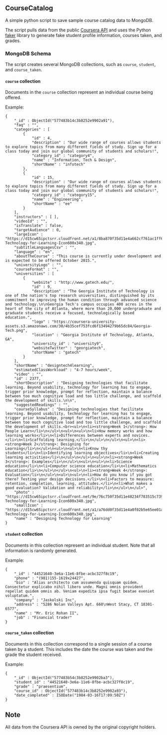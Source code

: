 ## CourseCatalog

A simple python script to save sample course catalog data to MongoDB.

The script pulls data from the public [Coursera API](https://building.coursera.org/app-platform/catalog/) and uses the Python [faker](https://github.com/joke2k/faker) library to generate fake student profile information, courses taken, and grades.


### MongoDB Schema

The script creates several MongoDB collections, such as `course`, `student`, and `course_taken`. 

#### `course` collection

Documents in the `course` collection represent an individual course being offered.

Example:

~~~
{
	"_id" : ObjectId("577483b14c3b8252e9902a91"),
	"faq" : "",
	"categories" : [
		{
			"id" : 4,
			"description" : "Our wide range of courses allows students to explore topics from many different fields of study. Sign up for a class today and join our global community of students and scholars!",
			"category_id" : "category4",
			"name" : "Information, Tech & Design",
			"shortName" : "infotech"
		},
		{
			"id" : 15,
			"description" : "Our wide range of courses allows students to explore topics from many different fields of study. Sign up for a class today and join our global community of students and scholars!",
			"category_id" : "category15",
			"name" : "Engineering",
			"shortName" : "ee"
		}
	],
	"instructors" : [ ],
	"videoId" : "",
	"isTranslate" : false,
	"targetAudience" : 0,
	"largeIcon" : "https://d15cw65ipctsrr.cloudfront.net/a1/8ba870f35d11e4a662cf761ac1ff65/Designing-Technology-for-Learning-Icon600x340.jpg",
	"subtitleLanguagesCsv" : "",
	"language" : "en",
	"aboutTheCourse" : "This course is currently under development and is expected to be offered October 2015.",
	"universityLogo" : "",
	"courseFormat" : "",
	"universities" : [
		{
			"website" : "http://www.gatech.edu/",
			"id" : 9,
			"description" : "The Georgia Institute of Technology is one of the nation's top research universities, distinguished by its commitment to improving the human condition through advanced science and technology.\n\nGeorgia Tech's campus occupies 400 acres in the heart of the city of Atlanta, where more than 20,000 undergraduate and graduate students receive a focused, technologically based education.",
			"logo" : "https://coursera-university-assets.s3.amazonaws.com/30/4b35cef753fcd6f13494279b65dc84/Georgia-Tech.png",
			"location" : "Georgia Institute of Technology, Atlanta, GA",
			"university_id" : "university9",
			"websiteTwitter" : "georgiatech",
			"shortName" : "gatech"
		}
	],
	"shortName" : "designtech4learning",
	"estimatedClassWorkload" : "4-7 hours/week",
	"video" : "",
	"id" : 2377,
	"shortDescription" : "Designing technologies that facilitate learning. Beyond usability, technology for learning has to engage, trigger prior knowledge, prompt for reflection, maintain a balance between too much cognitive load and too little challenge, and scaffold the development of skills.\n\n",
	"suggestedReadings" : "",
	"courseSyllabus" : "Designing technologies that facilitate learning. Beyond usability, technology for learning has to engage, trigger prior knowledge, prompt for reflection, maintain a balance between too much cognitive load and too little challenge, and scaffold the development of skills.<br><ul>\n<li><strong>Week 1</strong>: How People Learn</li>\n</ul>\n<ul>\n<ul>\n<li>How memory works and how learning works</li>\n<li>Differences between experts and novices.</li>\n<li>Scaffolding learning.</li>\n</ul>\n</ul>\n<ul>\n<li><strong>Week 2</strong>: Designing for Learning</li>\n</ul>\n<ul>\n<ul>\n<li>Know thy students</li>\n<li>Identifying learning objectives</li>\n<li>Creating learning activities</li>\n</ul>\n</ul>\n<ul>\n<li><strong>Week 3</strong>: Examples</li>\n</ul>\n<ul>\n<ul>\n<li>Science education</li>\n<li>Computer science education</li>\n<li>Mathematics education</li>\n</ul>\n</ul>\n<ul>\n<li><strong>Week 4</strong>: Evaluation</li>\n</ul>\n<ul>\n<ul>\n<li>How do you know if you got there? Testing your design decisions.</li>\n<li>Factors to measure: retention, completion, learning, attitudes.</li>\n<li>What makes a good evaluation? Validation and reliability</li>\n</ul>\n</ul>",
	"photo" : "https://d15cw65ipctsrr.cloudfront.net/9e/76c750f35d11e48234f783515c7395/Designing-Technology-for-Learning-Icon600x340.jpg",
	"smallIcon" : "https://d15cw65ipctsrr.cloudfront.net/a1/a76dd0f35d11e4a0f02b5e65ee01a5/Designing-Technology-for-Learning-Icon600x340.jpg",
	"name" : "Designing Technology for Learning"
}
~~~

#### `student` collection

Documents in this collection represent an individual student. Note that all information is randomly generated.

Example:

~~~
{
	"_id" : "44521640-3e6a-11e6-8fbe-acbc327f8c19",
	"phone" : "(981)155-1619x24427",
	"bio" : "Alias architecto cum assumenda quisquam quidem. Consectetur explicabo nihil libero unde. Magni omnis provident repellat quidem omnis ab. Veniam expedita ipsa fugit beatae eveniet voluptatum.",
	"company" : "Jaskolski Inc",
	"address" : "5286 Nolan Valleys Apt. 660\nWest Stacy, CT 18301-6577",
	"name" : "Mr. Eric Rohan II",
	"job" : "Financial trader"
}
~~~

#### `course_taken` collection

Documents in this collection correspond to a single session of a course taken by a student. This includes the date the course was taken and the grade the student received.

Example:

~~~
{
	"_id" : ObjectId("577483b54c3b8252e9902ba3"),
	"student_id" : "44521640-3e6a-11e6-8fbe-acbc327f8c19",
	"grade" : "praesentium",
	"course_id" : ObjectId("577483b14c3b8252e9902a93"),
	"date_completed" : ISODate("1984-03-16T17:09:50Z")
}
~~~

## Note

All data from the Coursera API is owned by the original copyright holders.
